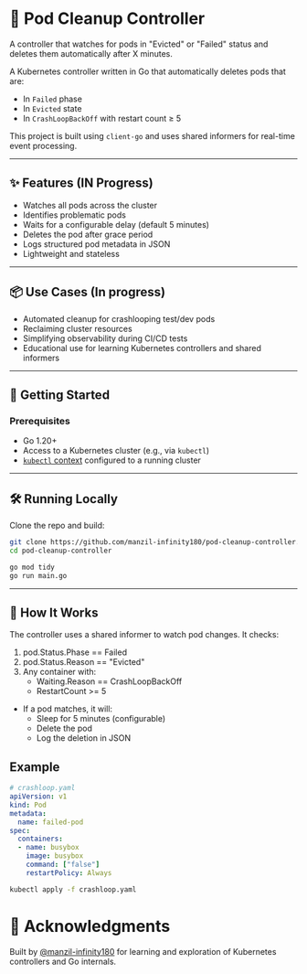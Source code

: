 # 🧹 Pod Cleanup Controller
A controller that watches for pods in "Evicted" or "Failed" status and deletes them automatically after X minutes.

A Kubernetes controller written in Go that automatically deletes pods that are:
- In `Failed` phase
- In `Evicted` state
- In `CrashLoopBackOff` with restart count ≥ 5

This project is built using `client-go` and uses shared informers for real-time event processing.

---

## ✨ Features (IN Progress)

- Watches all pods across the cluster
- Identifies problematic pods
- Waits for a configurable delay (default 5 minutes)
- Deletes the pod after grace period
- Logs structured pod metadata in JSON
- Lightweight and stateless

---

## 📦 Use Cases (In progress)
- Automated cleanup for crashlooping test/dev pods
- Reclaiming cluster resources
- Simplifying observability during CI/CD tests
- Educational use for learning Kubernetes controllers and shared informers

---

## 🚀 Getting Started

### Prerequisites

- Go 1.20+
- Access to a Kubernetes cluster (e.g., via `kubectl`)
- [`kubectl` context](https://kubernetes.io/docs/concepts/configuration/organize-cluster-access-kubeconfig/) configured to a running cluster

---

## 🛠️ Running Locally

Clone the repo and build:

```bash
git clone https://github.com/manzil-infinity180/pod-cleanup-controller.git
cd pod-cleanup-controller

go mod tidy
go run main.go
```

---
## 🔬 How It Works
The controller uses a shared informer to watch pod changes. It checks:
1. pod.Status.Phase == Failed
2. pod.Status.Reason == "Evicted"
3. Any container with:
   - Waiting.Reason == CrashLoopBackOff
   - RestartCount >= 5

* If a pod matches, it will:
  - Sleep for 5 minutes (configurable)
  - Delete the pod
  - Log the deletion in JSON

## Example 
```yaml
# crashloop.yaml
apiVersion: v1
kind: Pod
metadata:
  name: failed-pod
spec:
  containers:
  - name: busybox
    image: busybox
    command: ["false"]
    restartPolicy: Always
```
```bash
kubectl apply -f crashloop.yaml

```
# 🙌 Acknowledgments
Built by [@manzil-infinity180](https://github.com/manzil-infinity180) for learning and exploration of Kubernetes controllers and Go internals.
